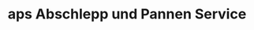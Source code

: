 ---
title: "aps Abschlepp und Pannen Service"
url: /bochum/aps-abschlepp-und-pannen-service/
shop: Autowerkstatt
---